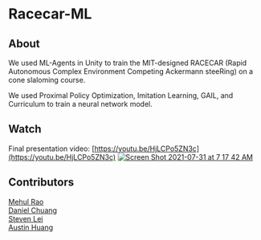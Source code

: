 # Racecar-ML

## About
We used ML-Agents in Unity to train the MIT-designed RACECAR (Rapid Autonomous Complex Environment Competing Ackermann steeRing) on a cone slaloming course.

We used Proximal Policy Optimization, Imitation Learning, GAIL, and Curriculum to train a neural network model.

## Watch
Final presentation video: [https://youtu.be/HjLCPo5ZN3c](https://youtu.be/HjLCPo5ZN3c)
[![Screen Shot 2021-07-31 at 7 17 42 AM](https://user-images.githubusercontent.com/45211793/127763137-83aae708-2210-4527-bc2b-43eebfe8d53d.png)](https://www.youtube.com/watch?v=HjLCPo5ZN3c&t=11s&ab_channel=DanielChuang)

## Contributors
[Mehul Rao](https://github.com/mehulrao)  
[Daniel Chuang](https://github.com/daniel-chuang)  
[Steven Lei]()  
[Austin Huang](https://github.com/ashuang1)  
